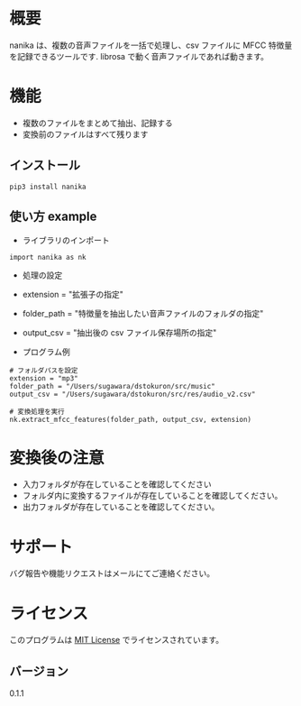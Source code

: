 # 概要

nanika は、複数の音声ファイルを一括で処理し、csv ファイルに MFCC 特徴量を記録できるツールです.
librosa で動く音声ファイルであれば動きます。

# 機能

- 複数のファイルをまとめて抽出、記録する
- 変換前のファイルはすべて残ります

## インストール

```
pip3 install nanika
```

## 使い方 example

- ライブラリのインポート

```
import nanika as nk
```

- 処理の設定
- extension = "拡張子の指定"
- folder_path = "特徴量を抽出したい音声ファイルのフォルダの指定"
- output_csv = "抽出後の csv ファイル保存場所の指定"

- プログラム例

```
# フォルダパスを設定
extension = "mp3"
folder_path = "/Users/sugawara/dstokuron/src/music"
output_csv = "/Users/sugawara/dstokuron/src/res/audio_v2.csv"

# 変換処理を実行
nk.extract_mfcc_features(folder_path, output_csv, extension)
```

# 変換後の注意

- 入力フォルダが存在していることを確認してください
- フォルダ内に変換するファイルが存在していることを確認してください。
- 出力フォルダが存在していることを確認してください。

# サポート

バグ報告や機能リクエストはメールにてご連絡ください。

# ライセンス

このプログラムは [MIT License](https://choosealicense.com/licenses/mit/) でライセンスされています。

## バージョン

0.1.1
